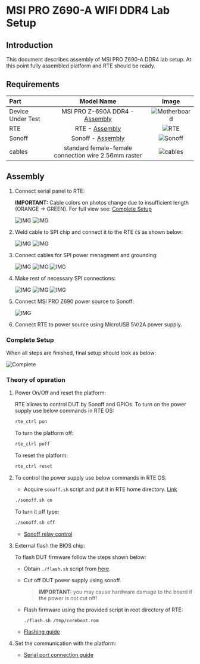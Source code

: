 # MSI PRO Z690-A WIFI DDR4 Lab Setup

## Introduction

This document describes assembly of MSI PRO Z690-A DDR4 lab setup. At this
point fully assembled platform and RTE should be ready.

## Requirements

| Part              | Model Name                                                     | Image                                    |
|:------------------|:--------------------------------------------------------------:|:----------------------------------------:|
| Device Under Test | MSI PRO Z-690A DDR4 - [Assembly](assembly.md)                 |![Motherboard](../images/motherboard.jpg)    |
| RTE               | RTE - [Assembly](../../rte/introduction.md#rte-introduction)  |![RTE](../images/rte_built.jpg)              |
| Sonoff            | Sonoff - [Assembly](../../sonoff/sonoff-setup.md)             |![Sonoff](../images/sonoff_disconnected.jpg) |
| cables            | standard female-female connection wire 2.56mm raster          |![cables](../images/female_female_cables.jpg)|

## Assembly

1. Connect serial panel to RTE:

    **IMPORTANT:** Cable colors on photos change due to insufficient length
    (ORANGE -> GREEN). For full view see: [Complete Setup](#complete-setup)

    ![IMG](../images/msi_z690_lab_serial_panel.jpg)
    ![IMG](../images/msi_z690_lab_serial_RTE.jpg)

1. Weld cable to SPI chip and connect it to the RTE `CS` as shown below:

    ![IMG](../images/msi_z690_lab_chip_weld.jpg)
    ![IMG](../images/msi_z690_lab_SPI_RTE.jpg)

1. Connect cables for SPI power menagment and grounding:

    ![IMG](../images/msi_z690_lab_chip_power_RTE.jpg)
    ![IMG](../images/msi_z690_lab_chip_ground_RTE.jpg)
    ![IMG](../images/msi_z690_lab_chip_power_connections.jpg)

1. Make rest of necessary SPI connections:

    ![IMG](../images/msi_z690_spi.jpeg)
    ![IMG](../images/msi_z690_lab_SPI_RTE.jpg)
    ![IMG](../images/msi_z690_lab_SPI_RTE_2.jpg)

1. Connect MSI PRO Z690 power source to Sonoff:

    ![IMG](../images/sonoff_connected.jpg)

1. Connect RTE to power source using MicroUSB 5V/2A power supply.

### Complete Setup

When all steps are finished, final setup should look as below:

![Complete](../images/msi_z690_lab_complete.jpg)

### Theory of operation

1. Power On/Off and reset the platform:

    RTE allows to control DUT by Sonoff and GPIOs. To turn on the power supply
    use below commands in RTE OS:

    ```bash
    rte_ctrl pon
    ```

    To turn the platform off:

    ```bash
    rte_ctrl poff
    ```

    To reset the platform:

    ```bash
    rte_ctrl reset
    ```

1. To control the power supply use below commands in RTE OS:

    + Acquire `sonoff.sh` script and put it in RTE home directory.
        [Link](https://github.com/3mdeb/RteCtrl/blob/master/scripts/sonoff.sh)

    ```bash
    ./sonoff.sh on
    ```

    To turn it off type:

    ```bash
    ./sonoff.sh off
    ```

    + [Sonoff relay control](../../sonoff/sonoff-setup.md#controlling-the-relay-switch)

1. External flash the BIOS chip:

    To flash DUT firmware follow the steps shown below:

    + Obtain `./flash.sh` script from
        [here](https://github.com/3mdeb/RteCtrl/blob/master/scripts/flash.sh).

    + Cut off DUT power supply using sonoff.

        > **IMPORTANT:** you may cause hardware damage to the board if the power
        > is not cut off!

    + Flash firmware using the provided script in root directory of RTE:

        ```bash
        ./flash.sh /tmp/coreboot.rom
        ```

    + [Flashing guide](../../rte/v1.1.0/getting-started.md#flashing-guide)

1. Set the communication with the platform:

    + [Serial port connection guide](../../rte/v1.1.0/getting-started.md#serial-port-connection-guide)

